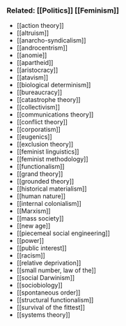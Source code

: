 ### Related: [[Politics]] [[Feminism]]
- [[action theory]]
- [[altruism]]
- [[anarcho-syndicalism]]
- [[androcentrism]]
- [[anomie]]
- [[apartheid]]
- [[aristocracy]]
- [[atavism]]
- [[biological determinism]]
- [[bureaucracy]]
- [[catastrophe theory]]
- [[collectivism]]
- [[communications theory]]
- [[conflict theory]]
- [[corporatism]]
- [[eugenics]]
- [[exclusion theory]]
- [[feminist linguistics]]
- [[feminist methodology]]
- [[functionalism]]
- [[grand theory]]
- [[grounded theory]]
- [[historical materialism]]
- [[human nature]]
- [[internal colonialism]]
- [[Marxism]]
- [[mass society]]
- [[new age]]
- [[piecemeal social engineering]]
- [[power]]
- [[public interest]]
- [[racism]]
- [[relative deprivation]]
- [[small number, law of the]]
- [[social Darwinism]]
- [[sociobiology]]
- [[spontaneous order]]
- [[structural functionalism]]
- [[survival of the fittest]]
- [[systems theory]]
